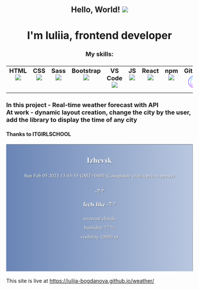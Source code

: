 <h2 align="center">Hello, World! <img src="https://github.com/blackcater/blackcater/raw/main/images/Hi.gif" height="32"/></h2>

<h1 align="center">I'm Iuliia, frontend developer</h1>

<h3 align="center">My skills:<h3>

<table width="320px">
    <tbody>
        <tr valign="top">
            <td width="80px" align="center">
            <span><strong>HTML</strong></span><br>
            <img height="32px" src="https://cdn.jsdelivr.net/gh/devicons/devicon/icons/html5/html5-original.svg">
            </td>
            <td width="80px" align="center">
            <span><strong>CSS</strong></span><br>
            <img height="32" src="https://cdn.jsdelivr.net/gh/devicons/devicon/icons/css3/css3-original.svg">
            </td>
            <td width="80px" align="center">
            <span><strong>Sass</strong></span><br>
            <img height="32" src="https://cdn.jsdelivr.net/gh/devicons/devicon/icons/sass/sass-original.svg">
            </td>
            <td width="80px" align="center"><span><strong>Bootstrap</strong></span><br>
            <img height="32px" src="https://cdn.jsdelivr.net/gh/devicons/devicon/icons/bootstrap/bootstrap-original.svg">
            </td>
            <td width="80px" align="center">
            <span><strong>VS Code</strong></span><br>
            <img height="32" src="https://cdn.jsdelivr.net/gh/devicons/devicon/icons/visualstudio/visualstudio-plain.svg">
            </td>
            <td width="80px" align="center">
            <span><strong>JS</strong></span><br>
            <img height="32" src="https://cdn.jsdelivr.net/gh/devicons/devicon/icons/javascript/javascript-plain.svg">
            </td>
            <td width="80px" align="center">
            <span><strong>React</strong></span><br>
            <img height="32px" src="https://cdn.jsdelivr.net/gh/devicons/devicon/icons/react/react-original.svg">
            </td>
            <td width="80px" align="center">
            <span><strong>npm</strong></span><br>
            <img height="32px" src="https://cdn.jsdelivr.net/gh/devicons/devicon/icons/npm/npm-original-wordmark.svg">
            </td>
            <td width="80px" align="center">
            <span><strong>GitHub</strong></span><br>
            <img height="40px" src="https://raw.githubusercontent.com/asilisa/asilisa/main/icons8-github.svg">
            <td width="80px" align="center">
            <span><strong>Git</strong></span><br>
            <img height="32px" src="https://cdn.jsdelivr.net/gh/devicons/devicon/icons/git/git-original.svg">
            </td> 
        </tr>
    </tbody>
</table>

<h3>In this project - Real-time weather forecast with API<br>
At work - dynamic layout creation, change the city by the user, add the library to display the time of any city
</h3>
<h4>Thanks to ITGIRLSCHOOL</h4>
<img src="./promo.PNG" alt="Weather forecast">

This site is live at https://iuliia-bogdanova.github.io/weather/

<!-- # weather
week20 task2
2. Сделайте простенький сайт, который будет получать данные с сервера - используйте любой открытый API. Это может быть, например, список галактик от NASA или список ваших проектов на Github. Или что угодно еще, что вы захотите реализовать. *В процессе разработки использовать хотя бы 1 запрос к серверу через команду fetch.*
    
    Примеры открытых и бесплатных API:
    
    [https://developers.giphy.com/docs/api](https://developers.giphy.com/docs/api) (гифки)
    
    [https://api.nasa.gov/](https://api.nasa.gov/) (данные NASA)
    
    [https://openweathermap.org/api](https://openweathermap.org/api) (погода, требует генерации ключа)

    лучше динамически создавать верстку, а не создавать ее в HTML :подмигивание:
.then(weather => {
            const weatherInfo = `
              <div class="city">${weather.name}</div>
              <div class="date">${new Date()}</div>
... и т д

Кот Ученый
  4 д. назад
Кроме того, тебе будет проще отображать несколько разных городов (или других данных), получив данные в виде массива и поместив создание блока в цикл 

библиотека day.js позволяет тонко настраивать время -->